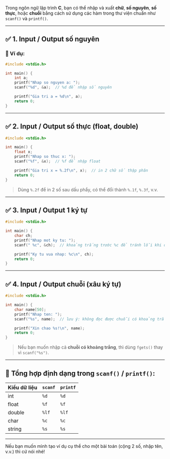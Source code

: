 Trong ngôn ngữ lập trình **C**, bạn có thể nhập và xuất **chữ**, **số nguyên**, **số thực**, hoặc **chuỗi** bằng cách sử dụng các hàm trong thư viện chuẩn như `scanf()` và `printf()`.

---

## ✅ 1. **Input / Output số nguyên**

### 📌 Ví dụ:

```c
#include <stdio.h>

int main() {
    int a;
    printf("Nhap so nguyen a: ");
    scanf("%d", &a);  // %d để nhập số nguyên

    printf("Gia tri a = %d\n", a);
    return 0;
}
```

---

## ✅ 2. **Input / Output số thực (float, double)**

```c
#include <stdio.h>

int main() {
    float x;
    printf("Nhap so thuc x: ");
    scanf("%f", &x);  // %f để nhập float

    printf("Gia tri x = %.2f\n", x);  // in 2 chữ số thập phân
    return 0;
}
```

> Dùng `%.2f` để in 2 số sau dấu phẩy, có thể đổi thành `%.1f`, `%.3f`, v.v.

---

## ✅ 3. **Input / Output 1 ký tự**

```c
#include <stdio.h>

int main() {
    char ch;
    printf("Nhap mot ky tu: ");
    scanf(" %c", &ch);  // khoảng trắng trước %c để tránh lỗi khi đọc ký tự sau số

    printf("Ky tu vua nhap: %c\n", ch);
    return 0;
}
```

---

## ✅ 4. **Input / Output chuỗi (xâu ký tự)**

```c
#include <stdio.h>

int main() {
    char name[50];
    printf("Nhap ten: ");
    scanf("%s", name);  // lưu ý: không đọc được chuỗi có khoảng trắng

    printf("Xin chao %s!\n", name);
    return 0;
}
```

> Nếu bạn muốn nhập cả **chuỗi có khoảng trắng**, thì dùng `fgets()` thay vì `scanf("%s")`.

---

## 🔁 Tổng hợp định dạng trong `scanf()` / `printf()`:

|Kiểu dữ liệu|`scanf`|`printf`|
|---|---|---|
|int|`%d`|`%d`|
|float|`%f`|`%f`|
|double|`%lf`|`%lf`|
|char|`%c`|`%c`|
|string|`%s`|`%s`|

---

Nếu bạn muốn mình tạo ví dụ cụ thể cho một bài toán (cộng 2 số, nhập tên, v.v.) thì cứ nói nhé!